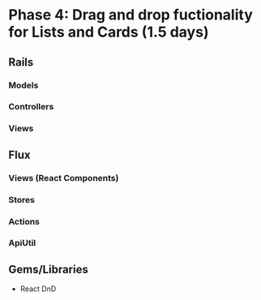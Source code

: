 # Phase 4: Drag and drop fuctionality for Lists and Cards (1.5 days)

## Rails
### Models

### Controllers

### Views

## Flux
### Views (React Components)


### Stores


### Actions


### ApiUtil


## Gems/Libraries
* React DnD
